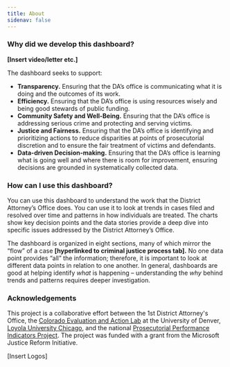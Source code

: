 ```yaml
---
title: About
sidenav: false
---
```

### **Why did we develop this dashboard?**

**\[Insert video/letter etc.]**

The dashboard seeks to support:

* **Transparency.** Ensuring that the DA’s office is communicating what it is doing and the outcomes of its work.
* **Efficiency.** Ensuring that the DA’s office is using resources wisely and being good stewards of public funding.
* **Community Safety and Well-Being.** Ensuring that the DA’s office is addressing serious crime and protecting and serving victims.
* **Justice and Fairness.** Ensuring that the DA’s office is identifying and prioritizing actions to reduce disparities at points of prosecutorial discretion and to ensure the fair treatment of victims and defendants.
* **Data-driven Decision-making.** Ensuring that the DA’s office is learning what is going well and where there is room for improvement, ensuring decisions are grounded in systematically collected data.

### How can I use this dashboard?

You can use this dashboard to understand the work that the District Attorney’s Office does. You can use it to look at trends in cases filed and resolved over time and patterns in how individuals are treated. The charts show key decision points and the data stories provide a deep dive into specific issues addressed by the District Attorney’s Office.  

The dashboard is organized in eight sections, many of which mirror the “flow” of a case **\[hyperlinked to criminal justice process tab].** No one data point provides “all” the information; therefore, it is important to look at different data points in relation to one another. In general, dashboards are good at helping identify *what* is happening – understanding the *why* behind trends and patterns requires deeper investigation.

### Acknowledgements

This project is a collaborative effort between the 1st District Attorney's Office, the [Colorado Evaluation and Action Lab](https://coloradolab.org/) at the University of Denver, [Loyola University Chicago](https://www.luc.edu/), and the national [Prosecutorial Performance Indicators Project](https://prosecutorialperformanceindicators.org/). The project was funded with a grant from the Microsoft Justice Reform Initiative.

\[Insert Logos]
